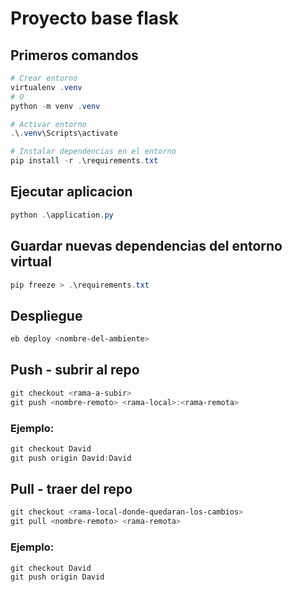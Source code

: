 # Proyecto base flask

## Primeros comandos
```powershell
# Crear entorno
virtualenv .venv
# O
python -m venv .venv

# Activar entorno
.\.venv\Scripts\activate

# Instalar dependencias en el entorno
pip install -r .\requirements.txt
```

## Ejecutar aplicacion
```powershell
python .\application.py
```

## Guardar nuevas dependencias del entorno virtual
```powershell
pip freeze > .\requirements.txt
```

## Despliegue
```powershell
eb deploy <nombre-del-ambiente>
```

## Push - subrir al repo
```powershell
git checkout <rama-a-subir>
git push <nombre-remoto> <rama-local>:<rama-remota>
```

### Ejemplo:
```powershell
git checkout David
git push origin David:David
```

## Pull - traer del repo
```powershell
git checkout <rama-local-donde-quedaran-los-cambios>
git pull <nombre-remoto> <rama-remota>
```

### Ejemplo:
```powershell
git checkout David
git push origin David
```